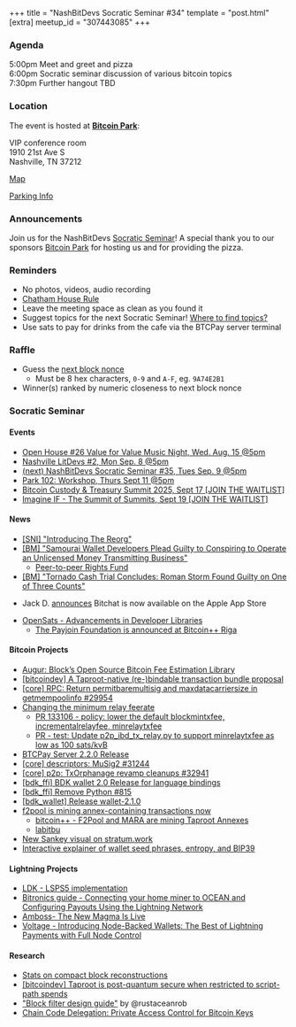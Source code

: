 +++
title = "NashBitDevs Socratic Seminar #34"
template = "post.html"
[extra]
meetup_id = "307443085"
+++

### Agenda
 
5:00pm Meet and greet and pizza  
6:00pm Socratic seminar discussion of various bitcoin topics   
7:30pm Further hangout TBD

### Location

The event is hosted at [**Bitcoin Park**](https://bitcoinpark.com):

VIP conference room   
1910 21st Ave S  
Nashville, TN  37212  

[Map](https://www.google.com/maps/place/1910+21st+Ave+S,+Nashville,+TN+37212/@36.1347819,-86.8029863,17z/data=!3m1!4b1!4m5!3m4!1s0x8864669fea1ce71d:0xdc34986293b94f39!8m2!3d36.1347819!4d-86.8007923)  

[Parking Info](/about/bitcoinpark-parking)  

### Announcements

Join us for the NashBitDevs [Socratic Seminar](/about)! A special thank you to our 
sponsors [Bitcoin Park](https://bitcoinpark.co/) for hosting us and for providing the pizza. 

### Reminders

  - No photos, videos, audio recording
  - [Chatham House Rule](https://www.chathamhouse.org/about-us/chatham-house-rule)
  - Leave the meeting space as clean as you found it
  - Suggest topics for the next Socratic Seminar! [Where to find topics?](/about/find-topics)
  - Use sats to pay for drinks from the cafe via the BTCPay server terminal

### Raffle

  - Guess the [next block nonce](https://nonce.notmandatory.org/)
    - Must be 8 hex characters, `0-9` and `A-F`, eg. `9A74E2B1`
  - Winner(s) ranked by numeric closeness to next block nonce

### Socratic Seminar

#### Events

- [Open House #26 Value for Value Music Night, Wed. Aug. 15 @5pm](https://www.meetup.com/bitcoinpark/events/308611079)
- [Nashville LitDevs #2, Mon Sep. 8 @5pm](https://www.meetup.com/bitcoinpark/events/309113668)
- [(next) NashBitDevs Socratic Seminar #35, Tues Sep. 9 @5pm](https://www.meetup.com/bitcoinpark/events/307443093)
- [Park 102: Workshop, Thurs Sept 11 @5pm](https://www.meetup.com/bitcoinpark/events/309195876/?eventOrigin=group_events_list)
- [Bitcoin Custody & Treasury Summit 2025, Sept 17 [JOIN THE WAITLIST]](https://www.meetup.com/bitcoinpark/events/308530279)
- [Imagine IF - The Summit of Summits, Sept 19 [JOIN THE WAITLIST]](https://www.meetup.com/bitcoinpark/events/308787773)

#### News

- [[SNI] "Introducing The Reorg" ](https://news.nakamotoinstitute.org/p/introducing-the-reorg)
- [[BM] "Samourai Wallet Developers Plead Guilty to Conspiring to Operate an Unlicensed Money Transmitting Business"](https://bitcoinmagazine.com/news/samourai-wallet-developers-plead-guilty)
  - [Peer-to-peer Rights Fund](https://p2prights.org/projects.html)
- [[BM] "Tornado Cash Trial Concludes: Roman Storm Found Guilty on One of Three Counts"](https://bitcoinmagazine.com/news/tornado-cash-trial-concludes-roman-storm-found-guilty-of-one-of-three-counts)
* Jack D. [announces](https://primal.net/e/nevent1qqs2emgu7ltgzl9lju8tythsuf6732xjxn4h4c639hdez7rtwwev7nqsx3e3f) Bitchat is now available on the Apple App Store
- [OpenSats - Advancements in Developer Libraries](https://opensats.org/blog/advancements-in-developer-libraries)
  - [The Payjoin Foundation is announced at Bitcoin++ Riga](https://insider.btcpp.dev/p/the-payjoin-foundation-is-announced)

#### Bitcoin Projects

- [Augur: Block’s Open Source Bitcoin Fee Estimation Library](https://delvingbitcoin.org/t/augur-block-s-open-source-bitcoin-fee-estimation-library/1848)
- [[bitcoindev] A Taproot-native (re-)bindable transaction bundle proposal](https://mailing-list.bitcoindevs.xyz/bitcoindev/26b96fb1-d916-474a-bd23-920becc3412cn@googlegroups.com/#r)
- [[core] RPC: Return permitbaremultisig and maxdatacarriersize in getmempoolinfo #29954](https://github.com/bitcoin/bitcoin/pull/29954)
- [Changing the minimum relay feerate](https://delvingbitcoin.org/t/changing-the-minimum-relay-feerate/1886)
  - [PR 133106 - policy: lower the default blockmintxfee, incrementalrelayfee, minrelaytxfee](https://github.com/bitcoin/bitcoin/pull/33106)
  - [PR - test: Update p2p_ibd_tx_relay.py to support minrelaytxfee as low as 100 sats/kvB](https://github.com/RobinLinus/bitcoin/pull/1)
- [BTCPay Server 2.2.0 Release](https://github.com/btcpayserver/btcpayserver/releases/tag/v2.2.0)
- [[core] descriptors: MuSig2 #31244](https://github.com/bitcoin/bitcoin/pull/31244)
- [[core] p2p: TxOrphanage revamp cleanups #32941](https://github.com/bitcoin/bitcoin/pull/32941)
- [[bdk_ffi] BDK wallet 2.0 Release for language bindings](https://github.com/bitcoindevkit/bdk-ffi/blob/master/CHANGELOG.md#v200)
- [[bdk_ffi] Remove Python #815](https://github.com/bitcoindevkit/bdk-ffi/pull/815)
- [[bdk_wallet] Release wallet-2.1.0](https://github.com/bitcoindevkit/bdk_wallet/releases/tag/wallet-2.1.0)
- [f2pool is mining annex-containing transactions now](https://x.com/peterktodd/status/1940070152663421272)
  - [bitcoin++ - F2Pool and MARA are mining Taproot Annexes](https://insider.btcpp.dev/p/f2pool-and-mara-are-mining-taproot)
  - [labitbu](https://mempool.space/tx/f08fd61d48f79eeb0c4bc9e58f2d7ecad0e20e5d6411b588590cb0480c8e7fbe)
- [New Sankey visual on stratum.work](https://stratum.work/sankey)
- [Interactive explainer of wallet seed phrases, entropy, and BIP39](https://bennet.org/blog/how-secure-is-your-bitcoin-wallets-mnemonic-seed-phrase/)

#### Lightning Projects

- [LDK - LSPS5 implementation](https://github.com/lightningdevkit/rust-lightning/pull/3662)
- [Bitronics guide - Connecting your home miner to OCEAN and Configuring Payouts Using the Lightning Network](https://bitronics.store/ocean/)
- [Amboss- The New Magma Is Live](https://x.com/ambosstech/status/1954890687318753524)
- [Voltage - Introducing Node-Backed Wallets: The Best of Lightning Payments with Full Node Control](https://www.voltage.cloud/blog/introducing-node-backed-wallets-the-best-of-lightning-payments-with-full-node-control)

#### Research

- [Stats on compact block reconstructions](https://delvingbitcoin.org/t/stats-on-compact-block-reconstructions/1052)
- [[bitcoindev] Taproot is post-quantum secure when restricted to script-path spends](https://mailing-list.bitcoindevs.xyz/bitcoindev/bee6b897379b9ae0c3d48f53d40a6d70fe7915f0.camel@real-or-random.org/#r)
- ["Block filter design guide"](https://rustaceanrob.com/blog/13-cbf-design)  by @rustaceanrob
- [Chain Code Delegation: Private Access Control for Bitcoin Keys](https://delvingbitcoin.org/t/chain-code-delegation-private-access-control-for-bitcoin-keys/1837)
